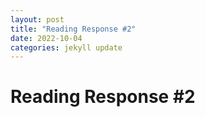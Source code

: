 ```yaml
---
layout: post
title: "Reading Response #2"
date: 2022-10-04
categories: jekyll update
---
```

# Reading Response #2
